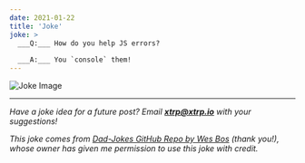 ```yaml
---
date: 2021-01-22
title: 'Joke'
joke: >
  ___Q:___ How do you help JS errors?
  
  ___A:___ You `console` them!
---
```


![Joke Image](https://private.xtrp.io/projects/DailyDeveloperJokes/public_image_server/images/5e12591923cec.png)

---
*Have a joke idea for a future post? Email **[xtrp@xtrp.io](mailto:xtrp@xtrp.io)** with your suggestions!*

*This joke comes from [Dad-Jokes GitHub Repo by Wes Bos](https://github.com/wesbos/dad-jokes) (thank you!), whose owner has given me permission to use this joke with credit.*

<!-- 
Joke text:
**Q:** How do you help JS errors?

**A:** You `console` them!
 -->

